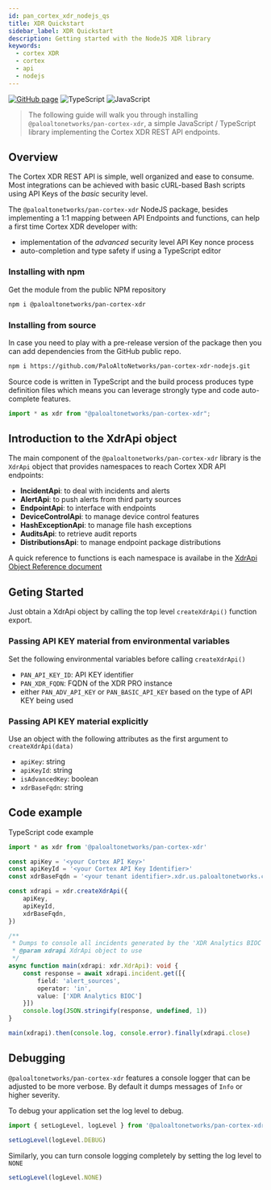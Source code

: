 ```yaml
---
id: pan_cortex_xdr_nodejs_qs
title: XDR Quickstart
sidebar_label: XDR Quickstart
description: Getting started with the NodeJS XDR library
keywords:
  - cortex XDR
  - cortex
  - api
  - nodejs
---
```


[![GitHub page](https://img.shields.io/badge/GitHub-Repo-brightgreen?style=for-the-badge&logo=github)](https://github.com/PaloAltoNetworks/pan-cortex-xdr-nodejs) ![TypeScript](https://img.shields.io/badge/lang-TypeScript-blue?style=for-the-badge) ![JavaScript](https://img.shields.io/badge/lang-JavaScript-orange?style=for-the-badge)

> The following guide will walk you through installing `@paloaltonetworks/pan-cortex-xdr`, a simple JavaScript / TypeScript library implementing the Cortex XDR REST API endpoints.

## Overview
The Cortex XDR REST API is simple, well organized and ease to consume. Most integrations can be achieved with basic cURL-based Bash scripts using API Keys of the _basic_ security level.

The `@paloaltonetworks/pan-cortex-xdr` NodeJS package, besides implementing a 1:1 mapping between API Endpoints and functions, can help a first time Cortex XDR developer with:
* implementation of the _advanced_ security level API Key nonce process
* auto-completion and type safety if using a TypeScript editor

### Installing with npm

Get the module from the public NPM repository

```bash
npm i @paloaltonetworks/pan-cortex-xdr
```

### Installing from source

In case you need to play with a pre-release version of the package then you can add dependencies from the GitHub public repo.

```bash
npm i https://github.com/PaloAltoNetworks/pan-cortex-xdr-nodejs.git
```

Source code is written in TypeScript and the build process produces type
definition files which means you can leverage strongly type and code
auto-complete features.

```ts
import * as xdr from "@paloaltonetworks/pan-cortex-xdr";
```

## Introduction to the XdrApi object
The main component of the `@paloaltonetworks/pan-cortex-xdr` library is the `XdrApi` object that provides namespaces to reach Cortex XDR API endpoints:
* **IncidentApi**: to deal with incidents and alerts
* **AlertApi**: to push alerts from third party sources
* **EndpointApi**: to interface with endpoints
* **DeviceControlApi**: to manage device control features
* **HashExceptionApi**: to manage file hash exceptions
* **AuditsApi**: to retrieve audit reports
* **DistributionsApi**: to manage endpoint package distributions

A quick reference to functions is each namespace is availabe in the [XdrApi Object Reference document](/docs/data_lake/develop/pan_cortex_xdr_nodejs_reference)

## Geting Started
Just obtain a XdrApi object by calling the top level `createXdrApi()` function
export.

### Passing API KEY material from environmental variables
Set the following environmental variables before calling `createXdrApi()`
* `PAN_API_KEY_ID`: API KEY identifier
* `PAN_XDR_FQDN`: FQDN of the XDR PRO instance
* either `PAN_ADV_API_KEY` or `PAN_BASIC_API_KEY` based on the type of API KEY being
  used

### Passing API KEY material explicitly
Use an object with the following attributes as the first argument to
`createXdrApi(data)`
* `apiKey`: string
* `apiKeyId`: string
* `isAdvancedKey`: boolean
* `xdrBaseFqdn`: string

## Code example
TypeScript code example

```typescript
import * as xdr from '@paloaltonetworks/pan-cortex-xdr'

const apiKey = '<your Cortex API Key>'
const apiKeyId = '<your Cortex API Key Identifier>'
const xdrBaseFqdn = '<your tenant identifier>.xdr.us.paloaltonetworks.com'

const xdrapi = xdr.createXdrApi({
    apiKey,
    apiKeyId,
    xdrBaseFqdn,
})

/**
 * Dumps to console all incidents generated by the 'XDR Analytics BIOC' source
 * @param xdrapi XdrApi object to use
 */
async function main(xdrapi: xdr.XdrApi): void {
    const response = await xdrapi.incident.get([{
        field: 'alert_sources',
        operator: 'in',
        value: ['XDR Analytics BIOC']
    }])
    console.log(JSON.stringify(response, undefined, 1))
}

main(xdrapi).then(console.log, console.error).finally(xdrapi.close)
```

## Debugging
`@paloaltonetworks/pan-cortex-xdr` features a console logger that can be adjusted to be more verbose. By default it dumps messages of `Info` or higher severity.

To debug your application set the log level to debug.
```ts
import { setLogLevel, logLevel } from '@paloaltonetworks/pan-cortex-xdr'

setLogLevel(logLevel.DEBUG)
```

Similarly, you can turn console logging completely by setting the log level to `NONE`

```ts
setLogLevel(logLevel.NONE)
```